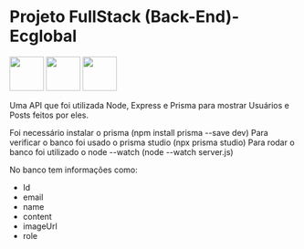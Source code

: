 # Projeto FullStack (Back-End)- Ecglobal

<img src="https://cdn.jsdelivr.net/gh/devicons/devicon@latest/icons/nodejs/nodejs-plain-wordmark.svg" width=60 /> <img src="https://cdn.jsdelivr.net/gh/devicons/devicon@latest/icons/prisma/prisma-original-wordmark.svg" width=60 /> <img src="https://cdn.jsdelivr.net/gh/devicons/devicon@latest/icons/express/express-original-wordmark.svg" width=60/>

Uma API que foi utilizada Node, Express e Prisma para mostrar Usuários e Posts feitos por eles.

Foi necessário instalar o prisma (npm install prisma --save dev)
Para verificar o banco foi usado o prisma studio (npx prisma studio)
Para rodar o banco foi utilizado o node --watch (node --watch server.js)

No banco tem informações como:
 - Id
 - email
 - name
 - content
 - imageUrl
 - role
